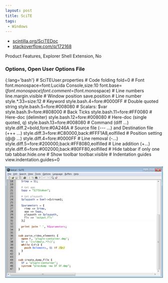 ```yaml
---
layout: post
title: SciTE
tags:
 - Windows
---
```


* [scintilla.org/SciTEDoc](http://scintilla.org/SciTEDoc)
* [stackoverflow.com/q/172168](http://stackoverflow.com/q/172168)

Product Features, Explorer Shell Extension, No

### Options, Open User Options File

{:lang='bash'}
	# SciTEUser.properties
	# Code folding
	fold=0
	# Font
	font.monospace=font:Lucida Console,size:10
	font.base=$(font.monospace)
	font.comment=$(font.monospace)
	# Line numbers
	line.margin.visible
	# Window position
	save.position
	# Line number
	style.*.33=size:12
	# Keyword
	style.bash.4=fore:#0000FF
	# Double quoted string
	style.bash.5=fore:#008080
	# Scalars: $var
	style.bash.9=fore:#808000
	# Back Ticks
	style.bash.11=fore:#FF0080
	# Here-doc (delimiter)
	style.bash.12=fore:#008080
	# Here-doc (single quoted, q)
	style.bash.13=fore:#008080
	# Command (diff ...)
	style.diff.2=bold,fore:#0A246A
	# Source file (--- ...) and Destination file (+++ ...)
	style.diff.3=fore:#C80000,back:#FFF1A8,eolfilled
	# Position setting (@@ ...)
	style.diff.4=fore:#0000FF
	# Line removal (-...)
	style.diff.5=fore:#200000,back:#FF8080,eolfilled
	# Line addition (+...)
	style.diff.6=fore:#002000,back:#80FF80,eolfilled
	# Hide tabbar if only one tab
	tabbar.hide.one
	# Show toolbar
	toolbar.visible
	# Indentation guides
	view.indentation.guides=0

![width2](/images/2011/scite.png)